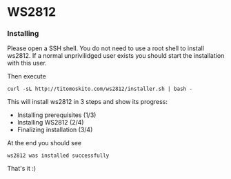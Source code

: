 # WS2812

### Installing
Please open a SSH shell. You do not need to use a root shell to install ws2812. If a normal unprivilidged user exists you should start the installation with this user. 

Then execute

`curl -sL http://titomoskito.com/ws2812/installer.sh | bash -`

This will install ws2812 in 3 steps and show its progress:
* Installing prerequisites (1/3)
* Installing WS2812 (2/4)
* Finalizing installation (3/4)

At the end you should see

`ws2812 was installed successfully`

That's it :)


